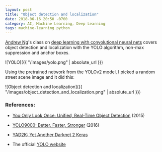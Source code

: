 ```yaml
---
layout: post
title: "Object detection and localization"
date: 2018-06-16 20:50 -0700
category: AI, Machine Learning, Deep Learning
tags: machine-learning python
---
```


[Andrew Ng](https://twitter.com/AndrewYNg)'s class on [deep learning with convolutional neural nets](https://www.coursera.org/learn/convolutional-neural-networks) covers object detection and localization with the YOLO algorithm, non-max suppression and anchor boxes.

![YOLO]({{ "/images/yolo.png" | absolute_url }})


Using the pretrained network from the YOLOv2 model, I picked a random street scene image and it did this:

![Object detection and localization]({{ "/images/object_detection_and_localization.png" | absolute_url }})


### References:

* [You Only Look Once: Unified, Real-Time Object Detection](https://arxiv.org/abs/1506.02640) (2015)

* [YOLO9000: Better, Faster, Stronger](https://arxiv.org/abs/1612.08242) (2016)

* [YAD2K: Yet Another Darknet 2 Keras](https://github.com/allanzelener/YAD2K)

* The official [YOLO website](https://pjreddie.com/darknet/yolo/)
